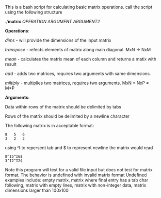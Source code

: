 This is a bash script for calculating basic matrix operations. 
call the script using the following structure

./**matrix** *OPERATION* *ARGUMENT* *ARGUMENT2*

**Operations:**

*dims* - will provide the dimensions of the input matrix

*transpose* - refects elements of matrix along main diagonal. MxN -> NxM

*mean* - calculates the matrix mean of each column and returns a matix with result

*add* - adds two matrices, requires two arguments with same dimensions.

*miltiply* - multiplies two matrices, requires two arguments. MxN * NxP = M*P

**Arguments:**

Data within rows of the matrix should be delimited by tabs

Rows of the matrix should be delimited by a newline character

The following matrix is in acceptable format:

    8   5   6
    3   2   2

using ^I to repersent tab and $ to represent newline the matrix would read

    8^I5^I6$
    3^I2^I2$

Note this program will test for a valid file input but does not test for matrix format. The behavior is undefined with invalid matrix format
Undefined examples include:
  empty matrix, matrix where final entry has a tab char following, matrix with empty lines, matrix with non-integer data, matrix dimensions larger than 100x100
